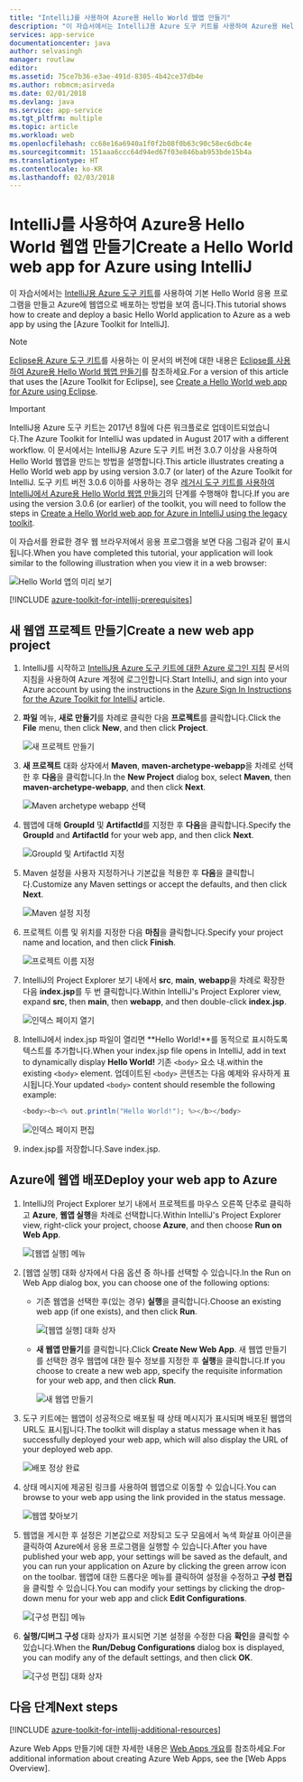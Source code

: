 ```yaml
---
title: "IntelliJ를 사용하여 Azure용 Hello World 웹앱 만들기"
description: "이 자습서에서는 IntelliJ용 Azure 도구 키트를 사용하여 Azure용 Hello World 웹앱을 만드는 방법을 보여 줍니다."
services: app-service
documentationcenter: java
author: selvasingh
manager: routlaw
editor: 
ms.assetid: 75ce7b36-e3ae-491d-8305-4b42ce37db4e
ms.author: robmcm;asirveda
ms.date: 02/01/2018
ms.devlang: java
ms.service: app-service
ms.tgt_pltfrm: multiple
ms.topic: article
ms.workload: web
ms.openlocfilehash: cc68e16a6940a1f0f2b08f0b63c90c58ec6dbc4e
ms.sourcegitcommit: 151aaa6ccc64d94ed67f03e846bab953bde15b4a
ms.translationtype: HT
ms.contentlocale: ko-KR
ms.lasthandoff: 02/03/2018
---
```

# <a name="create-a-hello-world-web-app-for-azure-using-intellij"></a><span data-ttu-id="85b70-103">IntelliJ를 사용하여 Azure용 Hello World 웹앱 만들기</span><span class="sxs-lookup"><span data-stu-id="85b70-103">Create a Hello World web app for Azure using IntelliJ</span></span>

<span data-ttu-id="85b70-104">이 자습서에서는 [IntelliJ용 Azure 도구 키트]를 사용하여 기본 Hello World 응용 프로그램을 만들고 Azure에 웹앱으로 배포하는 방법을 보여 줍니다.</span><span class="sxs-lookup"><span data-stu-id="85b70-104">This tutorial shows how to create and deploy a basic Hello World application to Azure as a web app by using the [Azure Toolkit for IntelliJ].</span></span>

> [!NOTE]
>
> <span data-ttu-id="85b70-105">[Eclipse용 Azure 도구 키트]를 사용하는 이 문서의 버전에 대한 내용은 [Eclipse를 사용하여 Azure용 Hello World 웹앱 만들기][eclipse-hello-world]를 참조하세요.</span><span class="sxs-lookup"><span data-stu-id="85b70-105">For a version of this article that uses the [Azure Toolkit for Eclipse], see [Create a Hello World web app for Azure using Eclipse][eclipse-hello-world].</span></span>
>

> [!IMPORTANT]
> 
> <span data-ttu-id="85b70-106">IntelliJ용 Azure 도구 키트는 2017년 8월에 다른 워크플로로 업데이트되었습니다.</span><span class="sxs-lookup"><span data-stu-id="85b70-106">The Azure Toolkit for IntelliJ was updated in August 2017 with a different workflow.</span></span> <span data-ttu-id="85b70-107">이 문서에서는 IntelliJ용 Azure 도구 키트 버전 3.0.7 이상을 사용하여 Hello World 웹앱을 만드는 방법을 설명합니다.</span><span class="sxs-lookup"><span data-stu-id="85b70-107">This article illustrates creating a Hello World web app by using version 3.0.7 (or later) of the Azure Toolkit for IntelliJ.</span></span> <span data-ttu-id="85b70-108">도구 키트 버전 3.0.6 이하를 사용하는 경우 [레거시 도구 키트를 사용하여 IntelliJ에서 Azure용 Hello World 웹앱 만들기][Legacy Version]의 단계를 수행해야 합니다.</span><span class="sxs-lookup"><span data-stu-id="85b70-108">If you are using the version 3.0.6 (or earlier) of the toolkit, you will need to follow the steps in [Create a Hello World web app for Azure in IntelliJ using the legacy toolkit][Legacy Version].</span></span>
> 

<span data-ttu-id="85b70-109">이 자습서를 완료한 경우 웹 브라우저에서 응용 프로그램을 보면 다음 그림과 같이 표시됩니다.</span><span class="sxs-lookup"><span data-stu-id="85b70-109">When you have completed this tutorial, your application will look similar to the following illustration when you view it in a web browser:</span></span>

![Hello World 앱의 미리 보기][browse-web-app]

[!INCLUDE [azure-toolkit-for-intellij-prerequisites](../includes/azure-toolkit-for-intellij-prerequisites.md)]

## <a name="create-a-new-web-app-project"></a><span data-ttu-id="85b70-111">새 웹앱 프로젝트 만들기</span><span class="sxs-lookup"><span data-stu-id="85b70-111">Create a new web app project</span></span>

1. <span data-ttu-id="85b70-112">IntelliJ를 시작하고 [IntelliJ용 Azure 도구 키트에 대한 Azure 로그인 지침][intelliJ-sign-in-instructions] 문서의 지침을 사용하여 Azure 계정에 로그인합니다.</span><span class="sxs-lookup"><span data-stu-id="85b70-112">Start IntelliJ, and sign into your Azure account by using the instructions in the [Azure Sign In Instructions for the Azure Toolkit for IntelliJ][intelliJ-sign-in-instructions] article.</span></span>

1. <span data-ttu-id="85b70-113">**파일** 메뉴, **새로 만들기**를 차례로 클릭한 다음 **프로젝트**를 클릭합니다.</span><span class="sxs-lookup"><span data-stu-id="85b70-113">Click the **File** menu, then click **New**, and then click **Project**.</span></span>
   
   ![새 프로젝트 만들기][file-new-project]

1. <span data-ttu-id="85b70-115">**새 프로젝트** 대화 상자에서 **Maven**, **maven-archetype-webapp**을 차례로 선택한 후 **다음**을 클릭합니다.</span><span class="sxs-lookup"><span data-stu-id="85b70-115">In the **New Project** dialog box, select **Maven**, then **maven-archetype-webapp**, and then click **Next**.</span></span>
   
   ![Maven archetype webapp 선택][maven-archetype-webapp]
   
1. <span data-ttu-id="85b70-117">웹앱에 대해 **GroupId** 및 **ArtifactId**를 지정한 후 **다음**을 클릭합니다.</span><span class="sxs-lookup"><span data-stu-id="85b70-117">Specify the **GroupId** and **ArtifactId** for your web app, and then click **Next**.</span></span>
   
   ![GroupId 및 ArtifactId 지정][groupid-and-artifactid]

1. <span data-ttu-id="85b70-119">Maven 설정을 사용자 지정하거나 기본값을 적용한 후 **다음**을 클릭합니다.</span><span class="sxs-lookup"><span data-stu-id="85b70-119">Customize any Maven settings or accept the defaults, and then click **Next**.</span></span>
   
   ![Maven 설정 지정][maven-options]

1. <span data-ttu-id="85b70-121">프로젝트 이름 및 위치를 지정한 다음 **마침**을 클릭합니다.</span><span class="sxs-lookup"><span data-stu-id="85b70-121">Specify your project name and location, and then click **Finish**.</span></span>
   
   ![프로젝트 이름 지정][project-name]

1. <span data-ttu-id="85b70-123">IntelliJ의 Project Explorer 보기 내에서 **src**, **main**, **webapp**을 차례로 확장한 다음 **index.jsp**를 두 번 클릭합니다.</span><span class="sxs-lookup"><span data-stu-id="85b70-123">Within IntelliJ's Project Explorer view, expand **src**, then **main**, then **webapp**, and then double-click **index.jsp**.</span></span>
   
   ![인덱스 페이지 열기][open-index-page]

1. <span data-ttu-id="85b70-125">IntelliJ에서 index.jsp 파일이 열리면 **Hello World!**를 동적으로 표시하도록 텍스트를 추가합니다.</span><span class="sxs-lookup"><span data-stu-id="85b70-125">When your index.jsp file opens in IntelliJ, add in text to dynamically display **Hello World!**</span></span> <span data-ttu-id="85b70-126">기존 `<body>` 요소 내.</span><span class="sxs-lookup"><span data-stu-id="85b70-126">within the existing `<body>` element.</span></span> <span data-ttu-id="85b70-127">업데이트된 `<body>` 콘텐츠는 다음 예제와 유사하게 표시됩니다.</span><span class="sxs-lookup"><span data-stu-id="85b70-127">Your updated `<body>` content should resemble the following example:</span></span>
   
   ```java
   <body><b><% out.println("Hello World!"); %></b></body>
   ``` 

   ![인덱스 페이지 편집][edit-index-page]

1. <span data-ttu-id="85b70-129">index.jsp를 저장합니다.</span><span class="sxs-lookup"><span data-stu-id="85b70-129">Save index.jsp.</span></span>

## <a name="deploy-your-web-app-to-azure"></a><span data-ttu-id="85b70-130">Azure에 웹앱 배포</span><span class="sxs-lookup"><span data-stu-id="85b70-130">Deploy your web app to Azure</span></span>

1. <span data-ttu-id="85b70-131">IntelliJ의 Project Explorer 보기 내에서 프로젝트를 마우스 오른쪽 단추로 클릭하고 **Azure**, **웹앱 실행**을 차례로 선택합니다.</span><span class="sxs-lookup"><span data-stu-id="85b70-131">Within IntelliJ's Project Explorer view, right-click your project, choose **Azure**, and then choose **Run on Web App**.</span></span>
   
   ![[웹앱 실행] 메뉴][run-on-web-app-menu]

1. <span data-ttu-id="85b70-133">[웹앱 실행] 대화 상자에서 다음 옵션 중 하나를 선택할 수 있습니다.</span><span class="sxs-lookup"><span data-stu-id="85b70-133">In the Run on Web App dialog box, you can choose one of the following options:</span></span>

   * <span data-ttu-id="85b70-134">기존 웹앱을 선택한 후(있는 경우) **실행**을 클릭합니다.</span><span class="sxs-lookup"><span data-stu-id="85b70-134">Choose an existing web app (if one exists), and then click **Run**.</span></span>

      ![[웹앱 실행] 대화 상자][run-on-web-app-dialog]

   * <span data-ttu-id="85b70-136">**새 웹앱 만들기**를 클릭합니다.</span><span class="sxs-lookup"><span data-stu-id="85b70-136">Click **Create New Web App**.</span></span> <span data-ttu-id="85b70-137">새 웹앱 만들기를 선택한 경우 웹앱에 대한 필수 정보를 지정한 후 **실행**을 클릭합니다.</span><span class="sxs-lookup"><span data-stu-id="85b70-137">If you choose to create a new web app, specify the requisite information for your web app, and then click **Run**.</span></span>

      ![새 웹앱 만들기][create-new-web-app-dialog]

1. <span data-ttu-id="85b70-139">도구 키트에는 웹앱이 성공적으로 배포될 때 상태 메시지가 표시되며 배포된 웹앱의 URL도 표시됩니다.</span><span class="sxs-lookup"><span data-stu-id="85b70-139">The toolkit will display a status message when it has successfully deployed your web app, which will also display the URL of your deployed web app.</span></span>

   ![배포 정상 완료][successfully-deployed]

1. <span data-ttu-id="85b70-141">상태 메시지에 제공된 링크를 사용하여 웹앱으로 이동할 수 있습니다.</span><span class="sxs-lookup"><span data-stu-id="85b70-141">You can browse to your web app using the link provided in the status message.</span></span>

   ![웹앱 찾아보기][browse-web-app]

1. <span data-ttu-id="85b70-143">웹앱을 게시한 후 설정은 기본값으로 저장되고 도구 모음에서 녹색 화살표 아이콘을 클릭하여 Azure에서 응용 프로그램을 실행할 수 있습니다.</span><span class="sxs-lookup"><span data-stu-id="85b70-143">After you have published your web app, your settings will be saved as the default, and you can run your application on Azure by clicking the green arrow icon on the toolbar.</span></span> <span data-ttu-id="85b70-144">웹앱에 대한 드롭다운 메뉴를 클릭하여 설정을 수정하고 **구성 편집**을 클릭할 수 있습니다.</span><span class="sxs-lookup"><span data-stu-id="85b70-144">You can modify your settings by clicking the drop-down menu for your web app and click **Edit Configurations**.</span></span>

   ![[구성 편집] 메뉴][edit-configuration-menu]

1. <span data-ttu-id="85b70-146">**실행/디버그 구성** 대화 상자가 표시되면 기본 설정을 수정한 다음 **확인**을 클릭할 수 있습니다.</span><span class="sxs-lookup"><span data-stu-id="85b70-146">When the **Run/Debug Configurations** dialog box is displayed, you can modify any of the default settings, and then click **OK**.</span></span>

   ![[구성 편집] 대화 상자][edit-configuration-dialog]

## <a name="next-steps"></a><span data-ttu-id="85b70-148">다음 단계</span><span class="sxs-lookup"><span data-stu-id="85b70-148">Next steps</span></span>

[!INCLUDE [azure-toolkit-for-intellij-additional-resources](../includes/azure-toolkit-for-intellij-additional-resources.md)]

<span data-ttu-id="85b70-149">Azure Web Apps 만들기에 대한 자세한 내용은 [Web Apps 개요]를 참조하세요.</span><span class="sxs-lookup"><span data-stu-id="85b70-149">For additional information about creating Azure Web Apps, see the [Web Apps Overview].</span></span>

<!-- URL List -->

[IntelliJ용 Azure 도구 키트]: azure-toolkit-for-intellij.md
[Eclipse용 Azure 도구 키트]: ../eclipse/azure-toolkit-for-eclipse.md
[eclipse-hello-world]: ../eclipse/azure-toolkit-for-eclipse-create-hello-world-web-app.md
[Web Apps 개요]: /azure/app-service/app-service-web-overview
[Apache Tomcat]: http://tomcat.apache.org/
[Jetty]: http://www.eclipse.org/jetty/
[Legacy Version]: azure-toolkit-for-intellij-create-hello-world-web-app-legacy-version.md
[intelliJ-sign-in-instructions]: azure-toolkit-for-intellij-sign-in-instructions.md

<!-- IMG List -->

[file-new-project]: ./media/azure-toolkit-for-intellij-create-hello-world-web-app/file-new-project.png
[maven-archetype-webapp]: ./media/azure-toolkit-for-intellij-create-hello-world-web-app/maven-archetype-webapp.png
[groupid-and-artifactid]: ./media/azure-toolkit-for-intellij-create-hello-world-web-app/groupid-and-artifactid.png
[maven-options]: ./media/azure-toolkit-for-intellij-create-hello-world-web-app/maven-options.png
[project-name]: ./media/azure-toolkit-for-intellij-create-hello-world-web-app/project-name.png
[open-index-page]: ./media/azure-toolkit-for-intellij-create-hello-world-web-app/open-index-page.png
[edit-index-page]: ./media/azure-toolkit-for-intellij-create-hello-world-web-app/edit-index-page.png
[run-on-web-app-menu]: ./media/azure-toolkit-for-intellij-create-hello-world-web-app/run-on-web-app-menu.png
[run-on-web-app-dialog]: ./media/azure-toolkit-for-intellij-create-hello-world-web-app/run-on-web-app-dialog.png
[create-new-web-app-dialog]: ./media/azure-toolkit-for-intellij-create-hello-world-web-app/create-new-web-app-dialog.png
[successfully-deployed]: ./media/azure-toolkit-for-intellij-create-hello-world-web-app/successfully-deployed.png
[browse-web-app]: ./media/azure-toolkit-for-intellij-create-hello-world-web-app/browse-web-app.png
[edit-configuration-menu]: ./media/azure-toolkit-for-intellij-create-hello-world-web-app/edit-configuration-menu.png
[edit-configuration-dialog]: ./media/azure-toolkit-for-intellij-create-hello-world-web-app/edit-configuration-dialog.png
